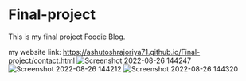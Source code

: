 # Final-project
This is my final project Foodie Blog.

my website link: https://ashutoshrajoriya71.github.io/Final-project/contact.html
![Screenshot 2022-08-26 144247](https://user-images.githubusercontent.com/109854678/186870721-30a96780-b0ad-4068-9b33-3154940e69c7.png)
![Screenshot 2022-08-26 144212](https://user-images.githubusercontent.com/109854678/186870742-732aebdf-47fa-4790-8676-98e19155cd8a.png)
![Screenshot 2022-08-26 144320](https://user-images.githubusercontent.com/109854678/186870776-6f88b4b3-906f-4e3f-95d6-159375184550.png)
